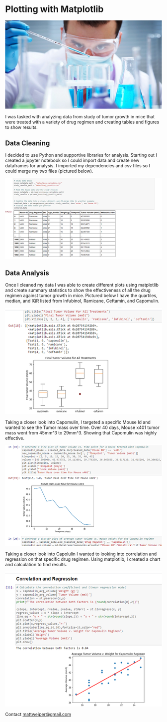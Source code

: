 # Plotting with Matplotlib

![Laboratory](Images/Laboratory.jpg)

I was tasked with analyzing data from study of tumor growth in mice that were treated with a variety of drug regimen and creating tables and figures to show results. 

## Data Cleaning

I decided to use Python and supportive libraries for analysis. Starting out I created a jupyter notebook so I could import data and create new dataframes for analysis. I imported my dependencies and csv files so I could merge my two files (pictured below). 

![Cleaning](Images/Picture2.png)


## Data Analysis

Once I cleaned my data I was able to create different plots using matplotlib and create summary statistics to show the effectiveness of all the drug regimen against tumor growth in mice. Pictured below I have the quartiles, median, and IQR listed from Infubinol, Ramicane, Ceftamin, and Capomulin.

![box](Images/Picture3.png)

Taking a closer look into Capomulin, I targeted a specific Mouse Id and wanted to see the Tumor mass over time. Over 40 days, Mouse x401 tumor mass went from 45mm^3 to 29mm^3. Showing that Capomulin was highly effective. 

![line](Images/Picture4.png)

Taking a closer look into Capolulin I wanted to looking into correlation and regression on that specific drug regimen.  Using matplotlib, I created a chart and calculation to find results.


![correlation](Images/Picture5.png)

Contact
mattweiper@gmail.com
